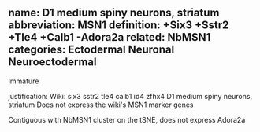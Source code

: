 name: D1 medium spiny neurons, striatum
abbreviation: MSN1
definition: +Six3 +Sstr2 +Tle4 +Calb1 -Adora2a
related: NbMSN1
categories: Ectodermal Neuronal Neuroectodermal
---

Immature

justification: 
Wiki: six3 sstr2 tle4 calb1 id4 zfhx4
D1 medium spiny neurons, striatum
Does not express the wiki's MSN1 marker genes

Contiguous with NbMSN1 cluster on the tSNE, does not express Adora2a